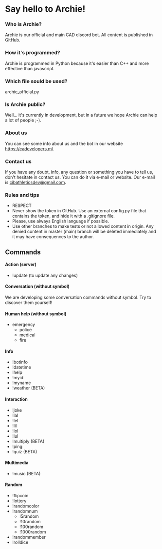 # Say hello to Archie!
### Who is Archie?
Archie is our official and main CAD discord bot. All content is published in GitHub.
### How it's programmed?
Archie is programmed in Python because it's easier than C++ and more effective than javascript.
### Which file sould be used?
archie_official.py
### Is Archie public?
Well... it's currently in development, but in a future we hope Archie can help a lot of people ;-).
### About us
You can see some info about us and the bot in our website https://cadevelopers.ml.
### Contact us
If you have any doubt, info, any question or something you have to tell us, don't hesitate in contact us. You can do it via e-mail or website. Our e-mail is cibathleticsdev@gmail.com.
### Rules and tips
   - RESPECT
   - Never show the token in GitHub. Use an external config.py file that contains the token, and hide it with a .gitignore file.
   - Please, use always English language if possible.
   - Use other branches to make tests or not allowed content in origin. Any denied content in master (main) branch will be deleted immediately and it may have consequences to the author.

## Commands
#### Action (server)
   - !update (to update any changes)

#### Conversation (without symbol)
  We are developing some conversation commands without symbol. Try to discover them yourself!

#### Human help (without symbol)
   - emergency
     - police
     - medical
     - fire

#### Info
   - !botinfo
   - !datetime
   - !help
   - !myid
   - !myname
   - !weather (BETA)

#### Interaction
   - !joke
   - !lal
   - !lel
   - !lil
   - !lol
   - !lul
   - !multiply (BETA)
   - !ping
   - !quiz (BETA)

#### Multimedia
   - !music (BETA)

#### Random
   - !flipcoin
   - !lottery
   - !randomcolor
   - !randomnum
     - !5random
     - !10random
     - !100random
     - !1000random
   - !randommember
   - !rolldice
